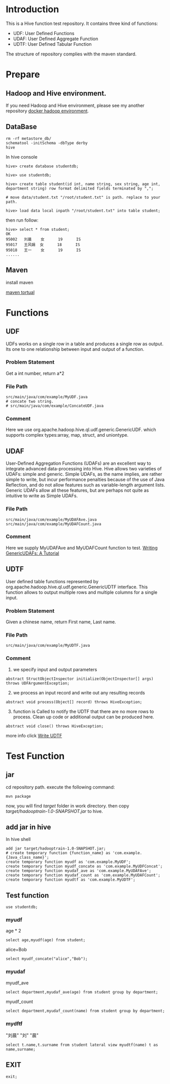 # Introduction
This is a Hive function test repository. It contains three kind of functions: 
- UDF: User Defined Functions
- UDAF: User Defined Aggregate Function
- UDTF: User Defined Tabular Function

The structure of repository complies with the maven standard.


# Prepare
## Hadoop and Hive environment.
If you need Hadoop and Hive environment, please see my another repository [docker hadoop environment](https://github.com/guo11327/hadoop_cluster_docker).
## DataBase

```
rm -rf metastore_db/
schematool -initSchema -dbType derby
hive
```
In hive console
```
hive> create database studentdb;

hive> use studentdb;

hive> create table student(id int, name string, sex string, age int, department string) row format delimited fields terminated by ",";

# move data/student.txt "/root/student.txt" is path. replace to your path.

hive> load data local inpath "/root/student.txt" into table student;
```
then run follow:
```
hive> select * from student;
OK
95002   刘晨    女      19      IS
95017   王风娟  女      18      IS
95018   王一    女      19      IS
......

```
## Maven
install maven


[maven tortual](https://maven.apache.org/guides/getting-started/maven-in-five-minutes.html)

# Functions

## UDF
UDFs works on a single row in a table and produces a single row as output. Its one to one relationship between input and output of a function.

### Problem Statement
Get a int number, return a*2 

### File Path
```
src/main/java/com/example/MyUDF.java
# concate two string.
# src/main/java/com/example/ConcateUDF.java 
```
### Comment
Here we use org.apache.hadoop.hive.ql.udf.generic.GenericUDF. which supports complex types:array, map, struct, and uniontype.

## UDAF
User-Defined Aggregation Functions (UDAFs) are an excellent way to integrate advanced data-processing into Hive. Hive allows two varieties of UDAFs: simple and generic. Simple UDAFs, as the name implies, are rather simple to write, but incur performance penalties because of the use of Java Reflection, and do not allow features such as variable-length argument lists. Generic UDAFs allow all these features, but are perhaps not quite as intuitive to write as Simple UDAFs.

### File Path
```
src/main/java/com/example/MyUDAFAve.java
src/main/java/com/example/MyUDAFCount.java
```
### Comment
Here we supply MyUDAFAve and MyUDAFCount function to test.
[Writing GenericUDAFs: A Tutorial](https://cwiki.apache.org/confluence/display/hive/genericudafcasestudy)

## UDTF
User defined table functions represented by org.apache.hadoop.hive.ql.udf.generic.GenericUDTF interface. This function allows to output multiple rows and multiple columns for a single input.

### Problem Statement
Given a chinese name, return First name, Last name.

### File Path
```
src/main/java/com/example/MyUDTF.java
```

### Comment
1. we specify input and output parameters
```
abstract StructObjectInspector initialize(ObjectInspector[] args) throws UDFArgumentException; 
```
2. we process an input record and write out any resulting records 
```
abstract void process(Object[] record) throws HiveException;
```
3. function is Called to notify the UDTF that there are no more rows to process. Clean up code or additional output can be produced here.
```
abstract void close() throws HiveException;
```

more info click [Write UDTF](https://riptutorial.com/hive/example/22316/udtf-example-and-usage)

# Test Function

## jar
cd repository path. execute the following command:
```
mvn package
```
now, you will find *target* folder in work directory. then copy *target/hadooptrain-1.0-SNAPSHOT.jar* to hive.

## add jar in hive
In hive shell
```
add jar target/hadooptrain-1.0-SNAPSHOT.jar;
# create temporary function {function_name} as 'com.example.{Java_class_name}';
create temporary function myudf as 'com.example.MyUDF';
create temporary function myudf_concate as 'com.example.MyUDFConcat';
create temporary function myudaf_ave as 'com.example.MyUDAFAve';
create temporary function myudaf_count as 'com.example.MyUDAFCount';
create temporary function myudtf as 'com.example.MyUDTF';
```
## Test function
```
use studentdb;
```
### myudf
age * 2
```
select age,myudf(age) from student;
```
alice+Bob
```
select myudf_concate("alice","Bob");
```
### myudaf
myudf_ave
```
select department,myudaf_ave(age) from student group by department;
```
myudf_count
```
select department,myudaf_count(name) from student group by department;
```
### mydftf
"刘晨"  "刘" "晨"
```
select t.name,t.surname from student lateral view myudtf(name) t as name,surname;
```
## EXIT
```
exit;
```